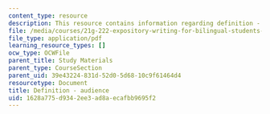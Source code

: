 ```yaml
---
content_type: resource
description: This resource contains information regarding definition - audience.
file: /media/courses/21g-222-expository-writing-for-bilingual-students-fall-2002/1628a775d9342ee3ad8aecafbb9695f2_MIT21G_222F02_definitionau.pdf
file_type: application/pdf
learning_resource_types: []
ocw_type: OCWFile
parent_title: Study Materials
parent_type: CourseSection
parent_uid: 39e43224-831d-52d0-5d68-10c9f61464d4
resourcetype: Document
title: Definition - audience
uid: 1628a775-d934-2ee3-ad8a-ecafbb9695f2
---
```

